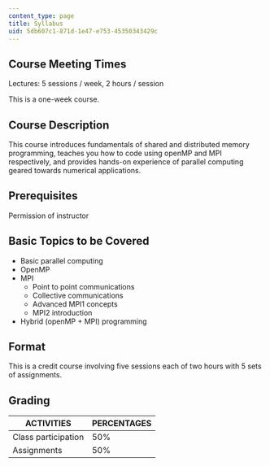 ```yaml
---
content_type: page
title: Syllabus
uid: 5db607c1-871d-1e47-e753-45350343429c
---
```


Course Meeting Times
--------------------

Lectures: 5 sessions / week, 2 hours / session

This is a one-week course.

Course Description
------------------

This course introduces fundamentals of shared and distributed memory programming, teaches you how to code using openMP and MPI respectively, and provides hands-on experience of parallel computing geared towards numerical applications.

Prerequisites
-------------

Permission of instructor

Basic Topics to be Covered
--------------------------

*   Basic parallel computing
*   OpenMP
*   MPI
    *   Point to point communications
    *   Collective communications
    *   Advanced MPI1 concepts
    *   MPI2 introduction
*   Hybrid (openMP + MPI) programming

Format
------

This is a credit course involving five sessions each of two hours with 5 sets of assignments.

Grading
-------

| ACTIVITIES | PERCENTAGES |
| --- | --- |
| Class participation | 50% |
| Assignments | 50%